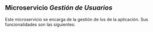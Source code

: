 ## Microservicio _Gestión de Usuarios_

Este microservicio se encarga de la gestión de los de la aplicación. Sus funcionalidades son las siguientes: